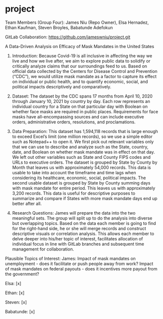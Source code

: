 # project
Team Members (Group Four):  James Niu (Repo Owner), Elsa Hernadez, Ethan Kaufman, Steven Broyles, Babatunde Adefokun

GitLab Collaboration: https://github.com/jameswniu/project.git


A Data-Driven Analysis on Efficacy of Mask Mandates in the United States

1.	Introduction:
Because Covid-19 is all inclusive in affecting the way we live and how we live after, we aim to explore public data to solidify or critically analyze claims that our surroundings feed to us. Based on official data collected by the Centers for Disease Control and Prevention (“CDC”), we would utilize mask mandate as a factor to capture its effect on individual or public health, and to quantify economic, social, and political impacts descriptively and comparatively.

2.	Dataset:
The dataset by the CDC spans 17 months from April 10, 2020 through January 10, 2021 by country by day. Each row represents an individual country for a State on that particular day with Boolean on whether face masks are required in public places. Requirements for face masks have all-encompassing sources and can include executive orders, administrative orders, resolutions, and proclamations.

3.	Data Preparation:
This dataset has 1,594,118 records that is large enough to exceed Excel’s limit (one million records), so we use a simple editor such as Notepad++ to open it.
We first pick out relevant variables only that we can use to describe and analyze such as the State, country, date, and Boolean on whether mask mandate was in effect on that day. We left out other variables such as State and County FIPS codes and URLs to executive orders.
The dataset is grouped by State by County by Month that leaves us with approximately 54,000 records. This data is usable to take into account the timeframe and time lags when considering its healthcare, economic, social, political impacts.
The second usable dataset is grouped by State by County summing days with mask mandate for entire period. This leaves us with approximately 3,200 records. This data is useful for descriptive purposes to summarize and compare if States with more mask mandate days end up better after all.

4.	Research Questions:
James will prepare the data into the two meaningful sets. The group will split up to do the analysis into diverse but overlapping topics. Based on the data each member is going to find for the right-hand side, he or she will merge records and construct descriptive visuals or correlation analysis. This allows each member to delve deeper into his/her topic of interest, facilitates allocation of individual focus in line with GitLab branches and subsequent time management for collaboration.

Plausible Topics of Interest: 
James: Impact of mask mandates on unemployment - does it facilitate or push people away from work?
Impact of mask mandates on federal payouts - does it incentives more payout from the government?

Elsa: [x]

Ethan: [x]

Steven: [x]

Babatunde: [x] 
